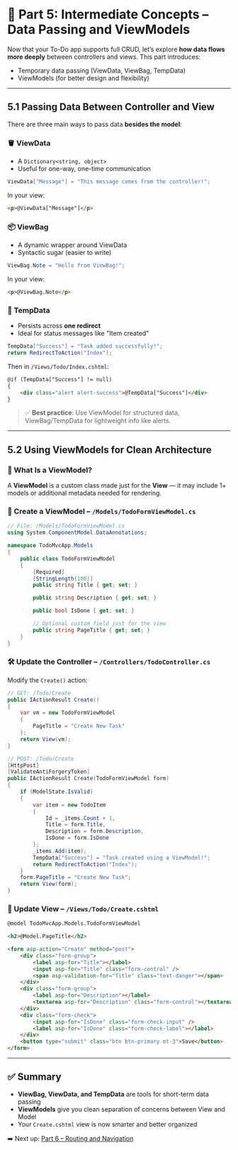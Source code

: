# 🧠 Part 5: Intermediate Concepts – Data Passing and ViewModels

Now that your To-Do app supports full CRUD, let’s explore **how data flows more deeply** between controllers and views. This part introduces:

* Temporary data passing (ViewData, ViewBag, TempData)
* ViewModels (for better design and flexibility)

---

## 5.1 Passing Data Between Controller and View

There are three main ways to pass data **besides the model**:

### 🪣 ViewData

* A `Dictionary<string, object>`
* Useful for one-way, one-time communication

```csharp
ViewData["Message"] = "This message comes from the controller!";
```

In your view:

```html
<p>@ViewData["Message"]</p>
```

### 📦 ViewBag

* A dynamic wrapper around ViewData
* Syntactic sugar (easier to write)

```csharp
ViewBag.Note = "Hello from ViewBag!";
```

In your view:

```html
<p>@ViewBag.Note</p>
```

### 🔁 TempData

* Persists across **one redirect**
* Ideal for status messages like "Item created"

```csharp
TempData["Success"] = "Task added successfully!";
return RedirectToAction("Index");
```

Then in `/Views/Todo/Index.cshtml`:

```html
@if (TempData["Success"] != null)
{
    <div class="alert alert-success">@TempData["Success"]</div>
}
```

> ✅ **Best practice**: Use ViewModel for structured data, ViewBag/TempData for lightweight info like alerts.

---

## 5.2 Using ViewModels for Clean Architecture

### 🧱 What Is a ViewModel?

A **ViewModel** is a custom class made just for the **View** — it may include 1+ models or additional metadata needed for rendering.

### 📄 Create a ViewModel – `/Models/TodoFormViewModel.cs`

```csharp
// File: /Models/TodoFormViewModel.cs
using System.ComponentModel.DataAnnotations;

namespace TodoMvcApp.Models
{
    public class TodoFormViewModel
    {
        [Required]
        [StringLength(100)]
        public string Title { get; set; }

        public string Description { get; set; }

        public bool IsDone { get; set; }

        // Optional custom field just for the view
        public string PageTitle { get; set; }
    }
}
```

### 🛠️ Update the Controller – `/Controllers/TodoController.cs`

Modify the `Create()` action:

```csharp
// GET: /Todo/Create
public IActionResult Create()
{
    var vm = new TodoFormViewModel
    {
        PageTitle = "Create New Task"
    };
    return View(vm);
}

// POST: /Todo/Create
[HttpPost]
[ValidateAntiForgeryToken]
public IActionResult Create(TodoFormViewModel form)
{
    if (ModelState.IsValid)
    {
        var item = new TodoItem
        {
            Id = _items.Count + 1,
            Title = form.Title,
            Description = form.Description,
            IsDone = form.IsDone
        };
        _items.Add(item);
        TempData["Success"] = "Task created using a ViewModel!";
        return RedirectToAction("Index");
    }
    form.PageTitle = "Create New Task";
    return View(form);
}
```

### 🧩 Update View – `/Views/Todo/Create.cshtml`

```html
@model TodoMvcApp.Models.TodoFormViewModel

<h2>@Model.PageTitle</h2>

<form asp-action="Create" method="post">
    <div class="form-group">
        <label asp-for="Title"></label>
        <input asp-for="Title" class="form-control" />
        <span asp-validation-for="Title" class="text-danger"></span>
    </div>
    <div class="form-group">
        <label asp-for="Description"></label>
        <textarea asp-for="Description" class="form-control"></textarea>
    </div>
    <div class="form-check">
        <input asp-for="IsDone" class="form-check-input" />
        <label asp-for="IsDone" class="form-check-label"></label>
    </div>
    <button type="submit" class="btn btn-primary mt-3">Save</button>
</form>
```

---

## ✅ Summary

* **ViewBag, ViewData, and TempData** are tools for short-term data passing
* **ViewModels** give you clean separation of concerns between View and Model
* Your `Create.cshtml` view is now smarter and better organized

➡️ Next up: [Part 6 – Routing and Navigation](./part6_routing_and_navigation.md)
